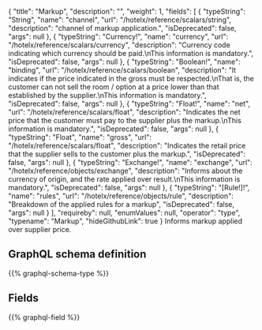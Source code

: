 {
  "title": "Markup",
  "description": "",
  "weight": 1,
  "fields": [
    {
      "typeString": "String",
      "name": "channel",
      "url": "/hotelx/reference/scalars/string",
      "description": "channel of markup application.",
      "isDeprecated": false,
      "args": null
    },
    {
      "typeString": "Currency!",
      "name": "currency",
      "url": "/hotelx/reference/scalars/currency",
      "description": "Currency code indicating which currency should be paid.\nThis information is mandatory.",
      "isDeprecated": false,
      "args": null
    },
    {
      "typeString": "Boolean!",
      "name": "binding",
      "url": "/hotelx/reference/scalars/boolean",
      "description": "It indicates if the price indicated in the gross must be respected.\nThat is, the customer can not sell the room / option at a price lower than that established by the supplier.\nThis information is mandatory.",
      "isDeprecated": false,
      "args": null
    },
    {
      "typeString": "Float!",
      "name": "net",
      "url": "/hotelx/reference/scalars/float",
      "description": "Indicates the net price that the customer must pay to the supplier plus the markup.\nThis information is mandatory.",
      "isDeprecated": false,
      "args": null
    },
    {
      "typeString": "Float",
      "name": "gross",
      "url": "/hotelx/reference/scalars/float",
      "description": "Indicates the retail price that the supplier sells to the customer plus the markup.",
      "isDeprecated": false,
      "args": null
    },
    {
      "typeString": "Exchange!",
      "name": "exchange",
      "url": "/hotelx/reference/objects/exchange",
      "description": "Informs about the currency of origin, and the rate applied over result.\nThis information is mandatory.",
      "isDeprecated": false,
      "args": null
    },
    {
      "typeString": "[Rule!]!",
      "name": "rules",
      "url": "/hotelx/reference/objects/rule",
      "description": "Breakdown of the applied rules for a markup",
      "isDeprecated": false,
      "args": null
    }
  ],
  "requireby": null,
  "enumValues": null,
  "operator": "type",
  "typename": "Markup",
  "hideGithubLink": true
}
Informs markup applied over supplier price.
## GraphQL schema definition

{{% graphql-schema-type %}}

## Fields

{{% graphql-field %}}
